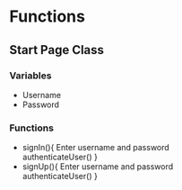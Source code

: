 # Functions

## Start Page Class
   ### Variables
   - Username
   - Password
   ### Functions
   - signIn(){
     Enter username and password
     <br/>
       authenticateUser()
    }
   - signUp(){
     Enter username and password
     <br/>
       authenticateUser()
   }

  
   
